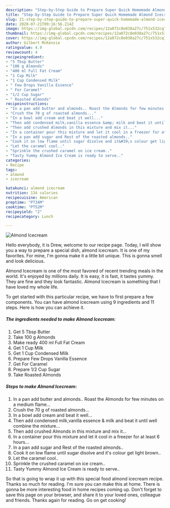 ```yaml
---
description: "Step-by-Step Guide to Prepare Super Quick Homemade Almond Icecream"
title: "Step-by-Step Guide to Prepare Super Quick Homemade Almond Icecream"
slug: 21-step-by-step-guide-to-prepare-super-quick-homemade-almond-icecream
date: 2020-07-21T09:16:56.214Z
image: https://img-global.cpcdn.com/recipes/12a072c8e038a27c/751x532cq70/almond-icecream-recipe-main-photo.jpg
thumbnail: https://img-global.cpcdn.com/recipes/12a072c8e038a27c/751x532cq70/almond-icecream-recipe-main-photo.jpg
cover: https://img-global.cpcdn.com/recipes/12a072c8e038a27c/751x532cq70/almond-icecream-recipe-main-photo.jpg
author: Gilbert McKenzie
ratingvalue: 4.9
reviewcount: 4
recipeingredient:
- "5 Tbsp Butter"
- "100 g Almonds"
- "400 ml Full Fat Cream"
- "1 Cup Milk"
- "1 Cup Condensed Milk"
- " Few Drops Vanilla Essence"
- " For Caramel"
- "1/2 Cup Sugar"
- " Roasted Almonds"
recipeinstructions:
- "In a pan add butter and almonds.. Roast the Almonds for few minutes on a medium flame..."
- "Crush the 70 g of roasted almonds..."
- "In a bowl add cream and beat it well..."
- "Then add condensed milk,vanilla essence &amp; milk and beat it until well combine the mixture..."
- "Then add crushed Almonds in this mixture and mix it..."
- "In a container pour this mixture and let it cool in a freezer for at least 6 hours..."
- "In a pan add sugar and Rest of the roasted almonds.."
- "Cook it on low flame until sugar disolve and it&#39;s colour get light brown.."
- "Let the caramel cool.."
- "Sprinkle the crushed caramel on ice cream.."
- "Tasty Yummy Almond Ice Cream is ready to serve.."
categories:
- Recipe
tags:
- almond
- icecream

katakunci: almond icecream 
nutrition: 134 calories
recipecuisine: American
preptime: "PT34M"
cooktime: "PT52M"
recipeyield: "2"
recipecategory: Lunch

---
```



![Almond Icecream](https://img-global.cpcdn.com/recipes/12a072c8e038a27c/751x532cq70/almond-icecream-recipe-main-photo.jpg)

Hello everybody, it is Drew, welcome to our recipe page. Today, I will show you a way to prepare a special dish, almond icecream. It is one of my favorites. For mine, I'm gonna make it a little bit unique. This is gonna smell and look delicious.

Almond Icecream is one of the most favored of recent trending meals in the world. It's enjoyed by millions daily. It is easy, it is fast, it tastes yummy. They are fine and they look fantastic. Almond Icecream is something that I have loved my whole life.




To get started with this particular recipe, we have to first prepare a few components. You can have almond icecream using 9 ingredients and 11 steps. Here is how you can achieve it.

<!--inarticleads1-->

##### The ingredients needed to make Almond Icecream:

1. Get 5 Tbsp Butter
1. Take 100 g Almonds
1. Make ready 400 ml Full Fat Cream
1. Get 1 Cup Milk
1. Get 1 Cup Condensed Milk
1. Prepare  Few Drops Vanilla Essence
1. Get  For Caramel
1. Prepare 1/2 Cup Sugar
1. Take  Roasted Almonds




<!--inarticleads2-->

##### Steps to make Almond Icecream:

1. In a pan add butter and almonds.. Roast the Almonds for few minutes on a medium flame...
1. Crush the 70 g of roasted almonds...
1. In a bowl add cream and beat it well...
1. Then add condensed milk,vanilla essence &amp; milk and beat it until well combine the mixture...
1. Then add crushed Almonds in this mixture and mix it...
1. In a container pour this mixture and let it cool in a freezer for at least 6 hours...
1. In a pan add sugar and Rest of the roasted almonds..
1. Cook it on low flame until sugar disolve and it&#39;s colour get light brown..
1. Let the caramel cool..
1. Sprinkle the crushed caramel on ice cream..
1. Tasty Yummy Almond Ice Cream is ready to serve..




So that is going to wrap it up with this special food almond icecream recipe. Thanks so much for reading. I'm sure you can make this at home. There is gonna be more interesting food in home recipes coming up. Don't forget to save this page on your browser, and share it to your loved ones, colleague and friends. Thanks again for reading. Go on get cooking!
